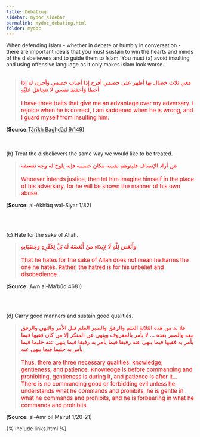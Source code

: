 ```yaml
---
title: Debating
sidebar: mydoc_sidebar
permalink: mydoc_debating.html
folder: mydoc
---
```


When defending Islam - whether in debate or humbly in conversation - there are important ideals that you must sustain to win the hearts and minds of the disbelievers and to guide them to Islam. You must (a) avoid insulting and using offensive language as it only makes Islam look worse. 
<br> <br>

> <span style="color:red;font-size: 15px">معي ثلاث خصال بها أظهر على خصمي أفرح إذا أصاب خصمي وَأحزن له إذا أخطأ وَأحفظ نفسي لا تتجاهل عَلَيْهِ</span>
<br><br>
> <span style="color:red;font-size: 15px">I have three traits that give me an advantage over my adversary. I rejoice when he is correct, I am saddened when he is wrong, and I guard myself from insulting him.</span>

(**Source:**[Tārīkh Baghdād 9/149](https://www.abuaminaelias.com/dailyhadithonline/2012/07/12/good-will-enemies/))

<br> <br>
(b) Treat the disbelievers the same way we would like to be treated. 
<br>
> <span style="color:red;font-size: 15px">‏مَن أراد الإنصاف فليتوهم نفسه مكان خصمه فإنه يلوح له وجه تعسفه</span>
<br><br>
> <span style="color:red;font-size: 15px">Whoever intends justice, then let him imagine himself in the place of his adversary, for he will be shown the manner of his own abuse.</span>

(**Source:** al-Akhlāq wal-Siyar 1/82)

<br> <br>

(c) Hate for the sake of Allah. 
<br>
> <span style="color:red;font-size: 15px">وَأَبْغَضَ لِلَّهِ لَا لِإِيذَاءِ مَنْ أَبْغَضَهُ لَهُ بَلْ لِكُفْرِهِ وَعِصْيَانِهِ</span>
<br><br>
> <span style="color:red;font-size: 15px">That he hates for the sake of Allah does not mean he harms the one he hates. Rather, the hatred is for his unbelief and disobedience.</span>

(**Source:** Awn al-Ma’būd 4681)

<br> <br>

(d) Carry good manners and sustain good qualities.
<br>
> <span style="color:red;font-size: 15px">فلا بد من هذه الثلاثة العلم والرفق والصبر العلم قبل الأمر والنهي والرفق معه والصبر بعده … لا يأمر بالمعروف وينهى عن المنكر إلا من كان فقيها فيما يأمر به فقيها فيما ينهى عنه رفيقا فيما يأمر به رفيقا فيما ينهى عنه حليما فيما يأمر به حليما فيما ينهى عنه</span>
<br><br>
> <span style="color:red;font-size: 15px">Thus, there are three necessary qualities: knowledge, gentleness, and patience. Knowledge is before commanding and prohibiting, gentleness is during it, and patience is after it… There is no commanding good or forbidding evil unless he understands what he commands and prohibits, he is gentle in what he commands and prohibits, and he is forbearing in what he commands and prohibits.</span>

(**Source:** al-Amr bil Ma’rūf 1/20-21)



{% include links.html %}
